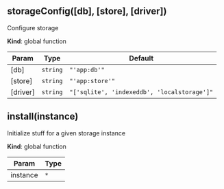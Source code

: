<a name="storageConfig"></a>

## storageConfig([db], [store], [driver])
<p>Configure storage</p>

**Kind**: global function  

| Param | Type | Default |
| --- | --- | --- |
| [db] | <code>string</code> | <code>&quot;&#x27;app:db&#x27;&quot;</code> | 
| [store] | <code>string</code> | <code>&quot;&#x27;app:store&#x27;&quot;</code> | 
| [driver] | <code>string</code> | <code>&quot;[&#x27;sqlite&#x27;, &#x27;indexeddb&#x27;, &#x27;localstorage&#x27;]&quot;</code> | 

<a name="install"></a>

## install(instance)
<p>Initialize stuff for a given storage instance</p>

**Kind**: global function  

| Param | Type |
| --- | --- |
| instance | <code>\*</code> | 

